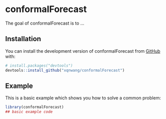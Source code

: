 
# conformalForecast

<!-- badges: start -->
<!-- badges: end -->

The goal of conformalForecast is to ...

## Installation

You can install the development version of conformalForecast from [GitHub](https://github.com/) with:

``` r
# install.packages("devtools")
devtools::install_github("xqnwang/conformalForecast")
```

## Example

This is a basic example which shows you how to solve a common problem:

``` r
library(conformalForecast)
## basic example code
```

